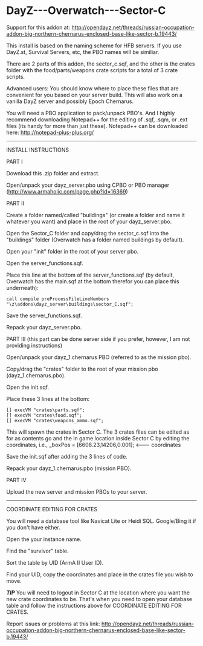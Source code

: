 DayZ---Overwatch---Sector-C
===========================

Support for this addon at: http://opendayz.net/threads/russian-occupation-addon-big-northern-chernarus-enclosed-base-like-sector-b.19443/

This install is based on the naming scheme for HFB servers.  If you use DayZ.st, Survival Servers, etc, the PBO names will be similiar.

There are 2 parts of this addon, the sector_c.sqf, and the other is the crates folder with the food/parts/weapons crate scripts for a total of 3 crate scripts.

Advanced users: You should know where to place these files that are convenient for you based on your server build.  This will also work on a vanilla DayZ server and possibly Epoch Chernarus.

You will need a PBO application to pack/unpack PBO's.  And I highly recommend downloading Notepad++ for the editing of .sqf, .sqm, or .ext files (its handy for more than just these).
Notepad++ can be downloaded here: http://notepad-plus-plus.org/

------------------------------------------------------------------

INSTALL INSTRUCTIONS

PART I

Download this .zip folder and extract.

Open/unpack your dayz_server.pbo using CPBO or PBO manager (http://www.armaholic.com/page.php?id=16369)


PART II

Create a folder named/called "buildings" (or create a folder and name it whatever you want) and place in the root of your dayz_server.pbo.

Open the Sector_C folder and copy/drag the sector_c.sqf into the "buildings" folder (Overwatch has a folder named buildings by default).

Open your "init" folder in the root of your server pbo.  

Open the server_functions.sqf.

Place this line at the bottom of the server_functions.sqf (by default, Overwatch has the main.sqf at the bottom therefor you can place this underneath):

<pre><code>call compile preProcessFileLineNumbers "\z\addons\dayz_server\buildings\sector_C.sqf";</code></pre>

Save the server_functions.sqf.

Repack your dayz_server.pbo.


PART III (this part can be done server side if you prefer, however, I am not providing instructions)

Open/unpack your dayz_1.chernarus PBO (referred to as the mission pbo).  

Copy/drag the "crates" folder to the root of your mission pbo (dayz_1.chernarus.pbo).

Open the init.sqf.

Place these 3 lines at the bottom:
	
	[] execVM "crates\parts.sqf";   
	[] execVM "crates\food.sqf";   
	[] execVM "crates\weapons_ammo.sqf";
	
This will spawn the crates in Sector C.  The 3 crates files can be edited as for as contents go and the in game location inside Sector C by editing the
coordinates, i.e., _boxPos = [6608.23,14206,0.001]; <--- coordinates

Save the init.sqf after adding the 3 lines of code.

Repack your dayz_1.chernarus.pbo (mission PBO).


PART IV

Upload the new server and mission PBOs to your server.

---------------------------------------------------------------------

COORDINATE EDITING FOR CRATES

You will need a database tool like Navicat Lite or Heidi SQL.  Google/Bing it if you don't have either.

Open the your instance name.

Find the "survivor" table.

Sort the table by UID (ArmA II User ID).

Find your UID, copy the coordinates and place in the crates file you wish to move.

***TIP***
You will need to logout in Sector C at the location where you want the new crate coordinates to be.  That's when you need to open your database table and follow
the instructions above for COORDINATE EDITING FOR CRATES.


Report issues or problems at this link: http://opendayz.net/threads/russian-occupation-addon-big-northern-chernarus-enclosed-base-like-sector-b.19443/
